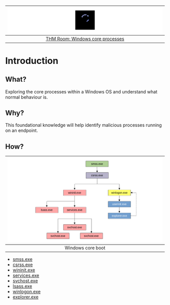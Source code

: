 | ![Windows core processes](../../_static/images/windows-core-room-banner.png)
|:--:|
| [THM Room: Windows core processes](https://tryhackme.com/room/btwindowsinternals) |

# Introduction

## What?

Exploring the core processes within a Windows OS and understand what normal behaviour is.

## Why?

This foundational knowledge will help identify malicious processes running on an endpoint.

## How?

| ![Windows core boot](../../_static/images/windows-boot.png)
|:--:|
| Windows core boot |

* [smss.exe](smss.md)
* [csrss.exe](csrss.md)
* [wininit.exe](wininit.md)
* [services.exe](services.md)
* [svchost.exe](svchost.md)
* [lsass.exe](lsass.md)
* [winlogon.exe](winlogon.md)
* [explorer.exe](explorer.md)
